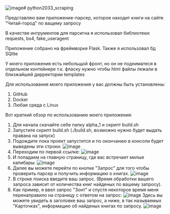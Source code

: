 ![image](https://github.com/eduardgarifzyanov/python2033_scraping/assets/150543936/2dedb2aa-3be7-4f28-94c1-a98975485629)# python2033_scraping

Представляю вам приложение-парсер, которое находит книги на сайте "Читай-город" по ващему запросу

В качестве интрументов для парсигна я использовал библиотеки: requests, bs4, fake_useragent

Приложение собрано на фреймворке Flask. 
Также я использовал бд SQlite

У моего приложения есть небольщой фронт, но он не подниматеся в отдельном контейнере т.к. фласку нужно чтобы html файлы лежали в близжайшей дирректории templates

Для использования моего приложения у вас должны быть установлены:
1. GitHub
2. Docker
3. Любая среда с Linux

Вот краткий обзор по использованию моего приложения:

1. Для начала скачайте себе папку alpha_1 и скрипт build.sh
2. Запустите скрипт build.sh (./build.sh, возможно нужно будет выдать правана на запуск)
3. Подождите пока проект запустится и по окончанию в консоли будет выведены эти строки: 
![image](https://github.com/eduardgarifzyanov/python2033_scraping/assets/150543936/da4e8b33-74be-43c7-a7af-352f771dea25)
4. Переходим по первой ссылке: 
![image](https://github.com/eduardgarifzyanov/python2033_scraping/assets/150543936/0bdb638f-115d-4b78-b8e2-59c26dead59c)
5. И попадаем на главную страницу, где вас встречает милые капибары: 
![image](https://github.com/eduardgarifzyanov/python2033_scraping/assets/150543936/15e0be0a-2d1e-433f-b857-7c73de874512)
6. Далее вы можете перейти по кнопке "Запрос" для того чтобы проверить парсер и получить информацию о книгах. 
![image](https://github.com/eduardgarifzyanov/python2033_scraping/assets/150543936/30126d0d-2314-4be1-95bc-f4961ba054f6)
7. В строке поиска введите ваш запрос. (Время обработки вашего запроса зависит от количества книг найденых по вашему запросу).
8. Как пример, я ввел запрос "Зонт" и спустя некоторое время меня перенаправило на страницу с ответом на запрос: 
![image](https://github.com/eduardgarifzyanov/python2033_scraping/assets/150543936/5c841020-c0a5-4d6c-89ac-04f60bca4708)
Здесь вы можете увидеть в заголовке ваш запрос, а ниже, в так называемых "Карточках", информацию об найденых книгах по запросу. 
![image](https://github.com/eduardgarifzyanov/python2033_scraping/assets/150543936/43577fdc-e586-4917-8e2b-fe7983dd6ba7)



